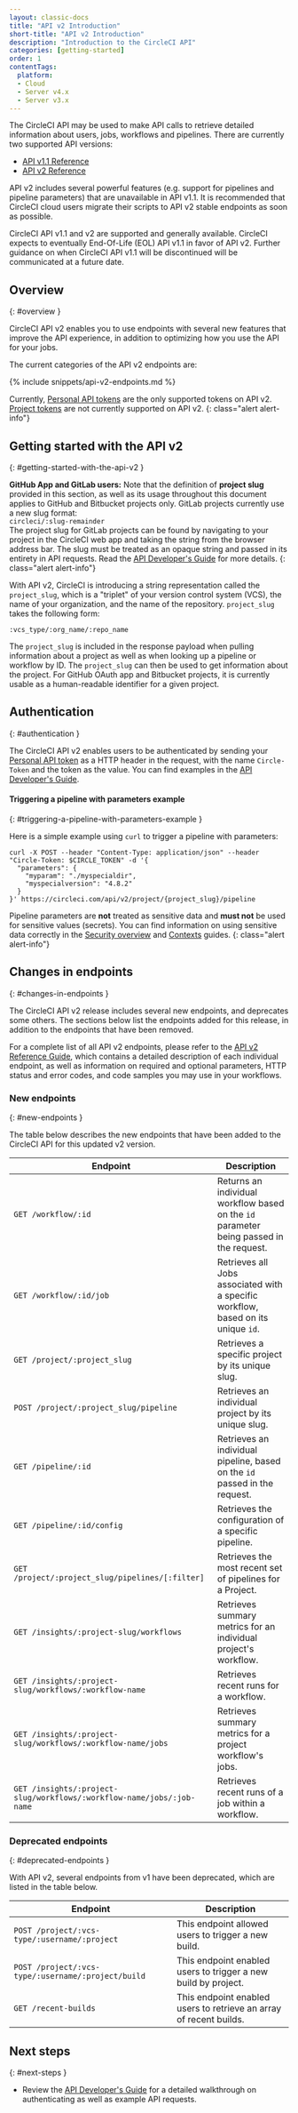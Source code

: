 ```yaml
---
layout: classic-docs
title: "API v2 Introduction"
short-title: "API v2 Introduction"
description: "Introduction to the CircleCI API"
categories: [getting-started]
order: 1
contentTags:
  platform:
  - Cloud
  - Server v4.x
  - Server v3.x
---
```


The CircleCI API may be used to make API calls to retrieve detailed information about users, jobs, workflows and pipelines. There are currently two supported API versions:

* [API v1.1 Reference](https://circleci.com/docs/api/v1/)
* [API v2 Reference](https://circleci.com/docs/api/v2/)

API v2 includes several powerful features (e.g. support for pipelines and pipeline parameters) that are unavailable in API v1.1. It is recommended that CircleCI cloud users migrate their scripts to API v2 stable endpoints as soon as possible.

CircleCI API v1.1 and v2 are supported and generally available. CircleCI expects to eventually End-Of-Life (EOL) API v1.1 in favor of API v2. Further guidance on when CircleCI API v1.1 will be discontinued will be communicated at a future date.

## Overview
{: #overview }

CircleCI API v2 enables you to use endpoints with several new features that improve the API experience, in addition to optimizing how you use the API for your jobs.

The current categories of the API v2 endpoints are:

{% include snippets/api-v2-endpoints.md %}

Currently, [Personal API tokens]({{site.baseurl}}/managing-api-tokens/#creating-a-personal-api-token) are the only supported tokens on API v2. [Project tokens]({{site.baseurl}}/managing-api-tokens/#creating-a-project-api-token) are not currently supported on API v2.
{: class="alert alert-info"}

## Getting started with the API v2
{: #getting-started-with-the-api-v2 }

**GitHub App and GitLab users:** Note that the definition of **project slug** provided in this section, as well as its usage throughout this document applies to GitHub and Bitbucket projects only. GitLab projects currently use a new slug format:
<br>
`circleci/:slug-remainder`
<br>
The project slug for GitLab projects can be found by navigating to your project in the CircleCI web app and taking the string from the browser address bar. The slug must be treated as an opaque string and passed in its entirety in API requests. Read the [API Developer's Guide]({{site.baseurl}}/api-developers-guide/#getting-started-with-the-api/) for more details.
{: class="alert alert-info"}

With API v2, CircleCI is introducing a string representation called the `project_slug`, which is a "triplet" of your version control system (VCS), the name of your organization, and the name of the repository. `project_slug` takes the following form:

```
:vcs_type/:org_name/:repo_name
```

The `project_slug` is included in the response payload when pulling information about a project as well as when looking up a pipeline or workflow by ID. The `project_slug` can then be used to get information about the project. For GitHub OAuth app and Bitbucket projects, it is currently usable as a human-readable identifier for a given project.

## Authentication
{: #authentication }

The CircleCI API v2 enables users to be authenticated by sending your [Personal API token]({{site.baseurl}}/managing-api-tokens/#creating-a-personal-api-token) as a HTTP header in the request, with the name `Circle-Token` and the token as the value. You can find examples in the [API Developer's Guide]({{site.baseurl}}/api-developers-guide).

#### Triggering a pipeline with parameters example
{: #triggering-a-pipeline-with-parameters-example }

Here is a simple example using `curl` to trigger a pipeline with parameters:

```shell
curl -X POST --header "Content-Type: application/json" --header "Circle-Token: $CIRCLE_TOKEN" -d '{
  "parameters": {
    "myparam": "./myspecialdir",
    "myspecialversion": "4.8.2"
  }
}' https://circleci.com/api/v2/project/{project_slug}/pipeline
```

Pipeline parameters are **not** treated as sensitive data and **must not** be used for sensitive values (secrets). You can find information on using sensitive data correctly in the [Security overview](/docs/security-overview/) and [Contexts]({{site.baseurl}}/glossary/#context) guides.
{: class="alert alert-info"}

## Changes in endpoints
{: #changes-in-endpoints }

The CircleCI API v2 release includes several new endpoints, and deprecates some others. The sections below list the endpoints added for this release, in addition to the endpoints that have been removed.

For a complete list of all API v2 endpoints, please refer to the [API v2 Reference Guide](https://circleci.com/docs/api/v2/), which contains a detailed description of each individual endpoint, as well as information on required and optional parameters, HTTP status and error codes, and code samples you may use in your workflows.

### New endpoints
{: #new-endpoints }

The table below describes the new endpoints that have been added to the CircleCI API for this updated v2 version.

Endpoint       | Description
-----------|-------------------------------------------------------
`GET /workflow/:id ` | Returns an individual workflow based on the `id` parameter being passed in the request.
`GET /workflow/:id/job` | Retrieves all Jobs associated with a specific workflow, based on its unique `id`.
`GET /project/:project_slug`  | Retrieves a specific project by its unique slug.
`POST /project/:project_slug/pipeline` | Retrieves an individual project by its unique slug.
`GET /pipeline/:id` | Retrieves an individual pipeline, based on the `id` passed in the request.
`GET /pipeline/:id/config`  | Retrieves the configuration of a specific pipeline.
`GET /project/:project_slug/pipelines/[:filter]`  | Retrieves the most recent set of pipelines for a Project.
`GET /insights/:project-slug/workflows` | Retrieves summary metrics for an individual project's workflow.
`GET /insights/:project-slug/workflows/:workflow-name` | Retrieves recent runs for a workflow.
`GET /insights/:project-slug/workflows/:workflow-name/jobs` | Retrieves summary metrics for a project workflow's jobs.
`GET /insights/:project-slug/workflows/:workflow-name/jobs/:job-name` | Retrieves recent runs of a job within a workflow.

### Deprecated endpoints
{: #deprecated-endpoints }

With API v2, several endpoints from v1 have been deprecated, which are listed in the table below.

Endpoint       | Description
-----------|-----------------------------------------------------
`POST /project/:vcs-type/:username/:project`  | This endpoint allowed users to trigger a new build.
`POST /project/:vcs-type/:username/:project/build` | This endpoint enabled users to trigger a new build by project.
`GET /recent-builds` | This endpoint enabled users to retrieve an array of recent builds.

## Next steps
{: #next-steps }

- Review the [API Developer's Guide]({{site.baseurl}}/api-developers-guide) for a detailed walkthrough on authenticating as well as example API requests.
